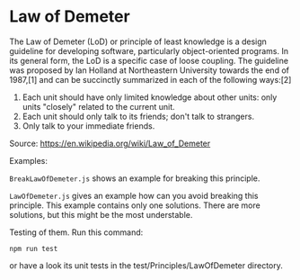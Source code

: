 # Law of Demeter

The Law of Demeter (LoD) or principle of least knowledge is a design guideline for developing software, particularly object-oriented programs. In its general form, the LoD is a specific case of loose coupling. The guideline was proposed by Ian Holland at Northeastern University towards the end of 1987,[1] and can be succinctly summarized in each of the following ways:[2]

1. Each unit should have only limited knowledge about other units: only units "closely" related to the current unit.
1. Each unit should only talk to its friends; don't talk to strangers.
1. Only talk to your immediate friends.

Source: https://en.wikipedia.org/wiki/Law_of_Demeter

Examples:

`BreakLawOfDemeter.js` shows an example for breaking this principle.

`LawOfDemeter.js` gives an example how can you avoid breaking this principle. This example contains only one solutions. There are more solutions, but this might be the most understable.

Testing of them. Run this command:

`npm run test`

or have a look its unit tests in the test/Principles/LawOfDemeter directory.
